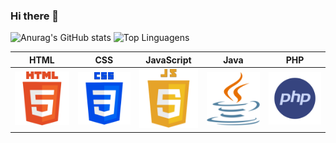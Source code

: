### Hi there 👋

<!--
**HeberGD/HeberGD** is a ✨ _special_ ✨ repository because its `README.md` (this file) appears on your GitHub profile.

Here are some ideas to get you started:

- 🔭 I’m currently working on ...
- 🌱 I’m currently learning ...
- 👯 I’m looking to collaborate on ...
- 🤔 I’m looking for help with ...
- 💬 Ask me about ...
- 📫 How to reach me: ...
- 😄 Pronouns: ...
- ⚡ Fun fact: ...
-->



![Anurag's GitHub stats](https://github-readme-stats.vercel.app/api?username=HeberGD&show_icons=true&theme=radical&layout=donut)    ![Top Linguagens](https://github-readme-stats.vercel.app/api/top-langs/?username=HeberGD&layout=compact&theme=radical)

| HTML                                      | CSS                                      | JavaScript                                      | Java                                      | PHP                                      |
|-------------------------------------------|------------------------------------------|-------------------------------------------------|-------------------------------------------|------------------------------------------|
| ![HTML Logo](img/html.png)                | ![CSS Logo](img/css.png)                | ![JavaScript Logo](img/js.png)                 | ![Java Logo](img/java.png)                | ![PHP Logo](img/php.png)                |


